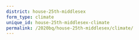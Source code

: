 ```yaml
---
district: house-25th-middlesex
form_type: climate
unique_id: house-25th-middlesex-climate
permalink: /2020bq/house-25th-middlesex/climate/
---
```

